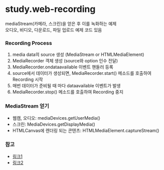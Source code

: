 # study.web-recording

mediaStream(카메라, 스크린)을 얻은 후 이를 녹화하는 예제  
오디오, 비디오, 다운로드, 파일 업로드 예제 코드 있음

### Recording Process
1. media data의 source 생성 (MediaStream or HTMLMediaElement)
2. MediaRecorder 객체 생성 (source와 option 인수 전달)
3. MediaRecorder.ondataavailable 이벤트 핸들러 등록
4. source에서 데이터가 생성되면, MediaRecorder.start() 메소드를 호출하여 Recording 시작
5. 매번 데이터가 준비될 때 마다 dataavailable 이벤트가 발생
6. MediaRecorder.stop() 메소드를 호출하여 Recording 중지

### MediaStream 얻기
- 웹캠, 오디오: mediaDevices.getUserMedia()
- 스크린: MediaDevices.getDisplayMedia()
- HTMLCanvas에 렌더링 되는 콘텐츠: HTMLMediaElement.captureStream()

### 참고
- [링크1](https://melius.tistory.com/59)
- [링크2](https://medium.com/watcha/%EC%9B%B9%EB%B8%8C%EB%9D%BC%EC%9A%B0%EC%A0%80%EC%97%90%EC%84%9C-%EB%8F%99%EC%9E%91%ED%95%98%EB%8A%94-%EB%85%B9%ED%99%94%EC%95%B1-%EB%A7%8C%EB%93%A4%EA%B8%B0-70142ce28994)
